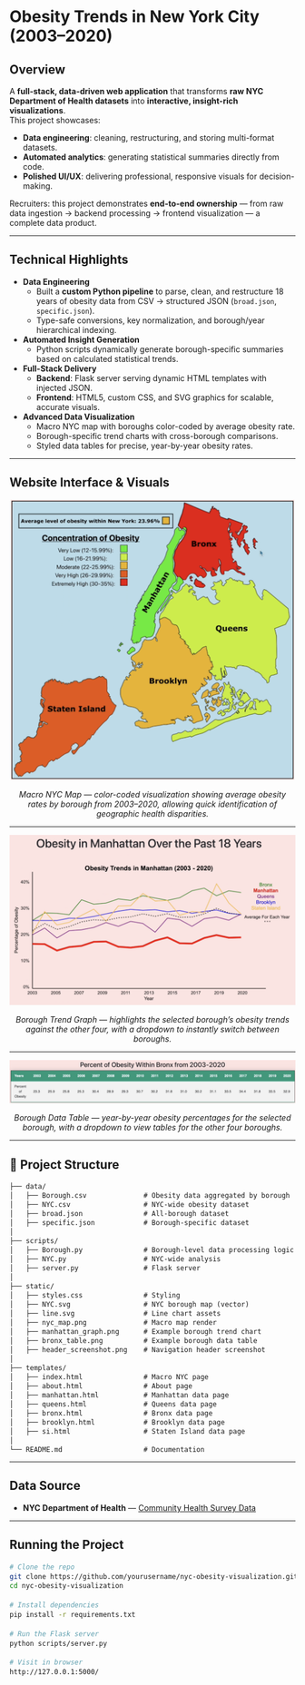# Obesity Trends in New York City (2003–2020)

## Overview
A **full-stack, data-driven web application** that transforms **raw NYC Department of Health datasets** into **interactive, insight-rich visualizations**.  
This project showcases:
- **Data engineering**: cleaning, restructuring, and storing multi-format datasets.  
- **Automated analytics**: generating statistical summaries directly from code.  
- **Polished UI/UX**: delivering professional, responsive visuals for decision-making.  

Recruiters: this project demonstrates **end-to-end ownership** — from raw data ingestion → backend processing → frontend visualization — a complete data product.

---

## Technical Highlights
- **Data Engineering**
  - Built a **custom Python pipeline** to parse, clean, and restructure 18 years of obesity data from CSV → structured JSON (`broad.json`, `specific.json`).
  - Type-safe conversions, key normalization, and borough/year hierarchical indexing.
- **Automated Insight Generation**
  - Python scripts dynamically generate borough-specific summaries based on calculated statistical trends.
- **Full-Stack Delivery**
  - **Backend**: Flask server serving dynamic HTML templates with injected JSON.
  - **Frontend**: HTML5, custom CSS, and SVG graphics for scalable, accurate visuals.
- **Advanced Data Visualization**
  - Macro NYC map with boroughs color-coded by average obesity rate.
  - Borough-specific trend charts with cross-borough comparisons.
  - Styled data tables for precise, year-by-year obesity rates.

---

## Website Interface & Visuals

<p align="center">
  <img src="static/nyc_map.png" alt="NYC Obesity Map" width="500">
</p>
<p align="center">
  <em>Macro NYC Map — color-coded visualization showing average obesity rates by borough from 2003–2020, allowing quick identification of geographic health disparities.</em>
</p>

---

<p align="center">
  <img src="static/manhattan_graph.png" alt="Borough Trend Graph" width="600">
</p>
<p align="center">
  <em>Borough Trend Graph — highlights the selected borough’s obesity trends against the other four, with a dropdown to instantly switch between boroughs.</em>
</p>

---

<p align="center">
  <img src="static/bronx_table.png" alt="Borough Data Table" width="600">
</p>
<p align="center">
  <em>Borough Data Table — year-by-year obesity percentages for the selected borough, with a dropdown to view tables for the other four boroughs.</em>
</p>

---

## 📂 Project Structure
```plaintext
├── data/
│   ├── Borough.csv              # Obesity data aggregated by borough
│   ├── NYC.csv                  # NYC-wide obesity dataset
│   ├── broad.json               # All-borough dataset
│   ├── specific.json            # Borough-specific dataset
│
├── scripts/
│   ├── Borough.py               # Borough-level data processing logic
│   ├── NYC.py                   # NYC-wide analysis
│   ├── server.py                # Flask server
│
├── static/
│   ├── styles.css               # Styling
│   ├── NYC.svg                  # NYC borough map (vector)
│   ├── line.svg                 # Line chart assets
│   ├── nyc_map.png              # Macro map render
│   ├── manhattan_graph.png      # Example borough trend chart
│   ├── bronx_table.png          # Example borough data table
│   ├── header_screenshot.png    # Navigation header screenshot
│
├── templates/
│   ├── index.html               # Macro NYC page
│   ├── about.html               # About page
│   ├── manhattan.html           # Manhattan data page
│   ├── queens.html              # Queens data page
│   ├── bronx.html               # Bronx data page
│   ├── brooklyn.html            # Brooklyn data page
│   ├── si.html                  # Staten Island data page
│
└── README.md                    # Documentation
```

---

## Data Source
- **NYC Department of Health** — [Community Health Survey Data](https://a816-dohbesp.nyc.gov/IndicatorPublic/data-explorer/overweight/?id=2063#display=summary)

---

## Running the Project
```bash
# Clone the repo
git clone https://github.com/yourusername/nyc-obesity-visualization.git
cd nyc-obesity-visualization

# Install dependencies
pip install -r requirements.txt

# Run the Flask server
python scripts/server.py

# Visit in browser
http://127.0.0.1:5000/
